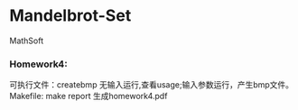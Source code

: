 # Mandelbrot-Set
MathSoft  

### Homework4:

可执行文件：createbmp 无输入运行,查看usage;输入参数运行，产生bmp文件。<br>
Makefile: make report 生成homework4.pdf
